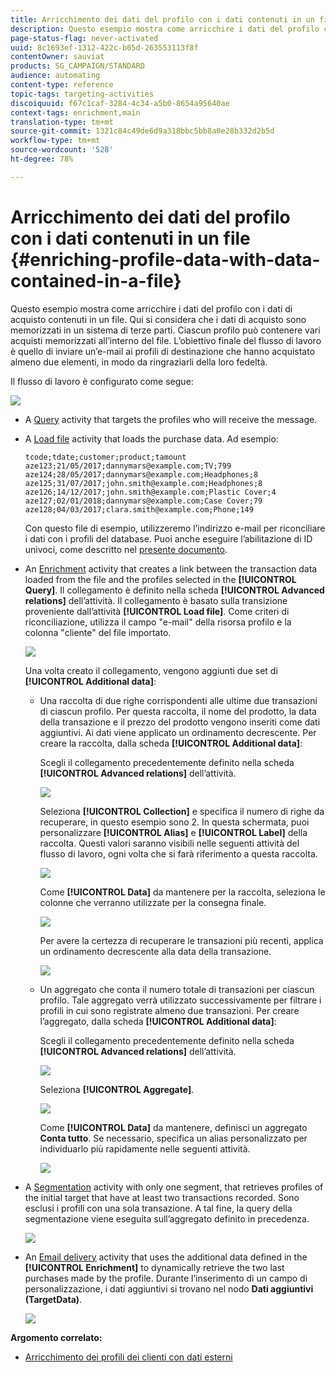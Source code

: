 ```yaml
---
title: Arricchimento dei dati del profilo con i dati contenuti in un file
description: Questo esempio mostra come arricchire i dati del profilo con i dati di acquisto presenti in un file.
page-status-flag: never-activated
uuid: 8c1693ef-1312-422c-b05d-263553113f8f
contentOwner: sauviat
products: SG_CAMPAIGN/STANDARD
audience: automating
content-type: reference
topic-tags: targeting-activities
discoiquuid: f67c1caf-3284-4c34-a5b0-8654a95640ae
context-tags: enrichment,main
translation-type: tm+mt
source-git-commit: 1321c84c49de6d9a318bbc5bb8a0e28b332d2b5d
workflow-type: tm+mt
source-wordcount: '528'
ht-degree: 78%

---
```



# Arricchimento dei dati del profilo con i dati contenuti in un file {#enriching-profile-data-with-data-contained-in-a-file}

Questo esempio mostra come arricchire i dati del profilo con i dati di acquisto contenuti in un file. Qui si considera che i dati di acquisto sono memorizzati in un sistema di terze parti. Ciascun profilo può contenere vari acquisti memorizzati all’interno del file. L’obiettivo finale del flusso di lavoro è quello di inviare un’e-mail ai profili di destinazione che hanno acquistato almeno due elementi, in modo da ringraziarli della loro fedeltà.

Il flusso di lavoro è configurato come segue:

![](assets/enrichment_example_workflow.png)

* A [Query](../../automating/using/query.md) activity that targets the profiles who will receive the message.
* A [Load file](../../automating/using/load-file.md) activity that loads the purchase data. Ad esempio:

   ```
   tcode;tdate;customer;product;tamount
   aze123;21/05/2017;dannymars@example.com;TV;799
   aze124;28/05/2017;dannymars@example.com;Headphones;8
   aze125;31/07/2017;john.smith@example.com;Headphones;8
   aze126;14/12/2017;john.smith@example.com;Plastic Cover;4
   aze127;02/01/2018;dannymars@example.com;Case Cover;79
   aze128;04/03/2017;clara.smith@example.com;Phone;149
   ```

   Con questo file di esempio, utilizzeremo l’indirizzo e-mail per riconciliare i dati con i profili del database. Puoi anche eseguire l’abilitazione di ID univoci, come descritto nel [presente documento](../../developing/using/configuring-the-resource-s-data-structure.md#generating-a-unique-id-for-profiles-and-custom-resources).

* An [Enrichment](../../automating/using/enrichment.md) activity that creates a link between the transaction data loaded from the file and the profiles selected in the **[!UICONTROL Query]**. Il collegamento è definito nella scheda **[!UICONTROL Advanced relations]** dell’attività. Il collegamento è basato sulla transizione proveniente dall’attività **[!UICONTROL Load file]**. Come criteri di riconciliazione, utilizza il campo &quot;e-mail&quot; della risorsa profilo e la colonna &quot;cliente&quot; del file importato.

   ![](assets/enrichment_example_workflow2.png)

   Una volta creato il collegamento, vengono aggiunti due set di **[!UICONTROL Additional data]**:

   * Una raccolta di due righe corrispondenti alle ultime due transazioni di ciascun profilo. Per questa raccolta, il nome del prodotto, la data della transazione e il prezzo del prodotto vengono inseriti come dati aggiuntivi. Ai dati viene applicato un ordinamento decrescente. Per creare la raccolta, dalla scheda **[!UICONTROL Additional data]**:

      Scegli il collegamento precedentemente definito nella scheda **[!UICONTROL Advanced relations]** dell’attività.

      ![](assets/enrichment_example_workflow3.png)

      Seleziona **[!UICONTROL Collection]** e specifica il numero di righe da recuperare, in questo esempio sono 2. In questa schermata, puoi personalizzare **[!UICONTROL Alias]** e **[!UICONTROL Label]** della raccolta. Questi valori saranno visibili nelle seguenti attività del flusso di lavoro, ogni volta che si farà riferimento a questa raccolta.

      ![](assets/enrichment_example_workflow4.png)

      Come **[!UICONTROL Data]** da mantenere per la raccolta, seleziona le colonne che verranno utilizzate per la consegna finale.

      ![](assets/enrichment_example_workflow6.png)

      Per avere la certezza di recuperare le transazioni più recenti, applica un ordinamento decrescente alla data della transazione.

      ![](assets/enrichment_example_workflow7.png)

   * Un aggregato che conta il numero totale di transazioni per ciascun profilo. Tale aggregato verrà utilizzato successivamente per filtrare i profili in cui sono registrate almeno due transazioni. Per creare l’aggregato, dalla scheda **[!UICONTROL Additional data]**:

      Scegli il collegamento precedentemente definito nella scheda **[!UICONTROL Advanced relations]** dell’attività.

      ![](assets/enrichment_example_workflow3.png)

      Seleziona **[!UICONTROL Aggregate]**.

      ![](assets/enrichment_example_workflow8.png)

      Come **[!UICONTROL Data]** da mantenere, definisci un aggregato **Conta tutto**. Se necessario, specifica un alias personalizzato per individuarlo più rapidamente nelle seguenti attività.

      ![](assets/enrichment_example_workflow9.png)

* A [Segmentation](../../automating/using/segmentation.md) activity with only one segment, that retrieves profiles of the initial target that have at least two transactions recorded. Sono esclusi i profili con una sola transazione. A tal fine, la query della segmentazione viene eseguita sull’aggregato definito in precedenza.

   ![](assets/enrichment_example_workflow5.png)

* An [Email delivery](../../automating/using/email-delivery.md) activity that uses the additional data defined in the **[!UICONTROL Enrichment]** to dynamically retrieve the two last purchases made by the profile. Durante l’inserimento di un campo di personalizzazione, i dati aggiuntivi si trovano nel nodo **Dati aggiuntivi (TargetData)**.

   ![](assets/enrichment_example_workflow10.png)

**Argomento correlato:**

* [Arricchimento dei profili dei clienti con dati esterni](https://helpx.adobe.com/it/campaign/kb/simplify-campaign-management.html#Managedatatofuelengagingexperiences)
